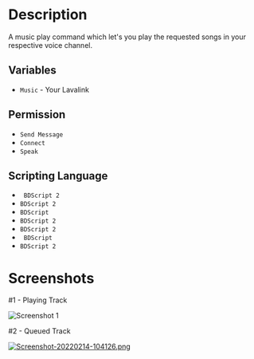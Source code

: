 # Description
A music play command which let's you play the requested songs  in your respective voice channel.

## Variables

- ` Music ` - Your Lavalink


## Permission
- ` Send Message `
- ` Connect `
- ` Speak `

## Scripting Language
- ` BDScript 2`
- ` BDScript 2 `
- ` BDScript `
- ` BDScript 2 `
- ` BDScript 2 `
- ` BDScript`
- ` BDScript 2 `

# Screenshots
#1 - Playing Track

![Screenshot 1](https://i.postimg.cc/1X5qVy64/Screenshot-20220214-103017.png)

#2 - Queued Track

[![Screenshot-20220214-104126.png](https://i.postimg.cc/BbkVnSwf/Screenshot-20220214-104126.png)](https://postimg.cc/V09R788K)
